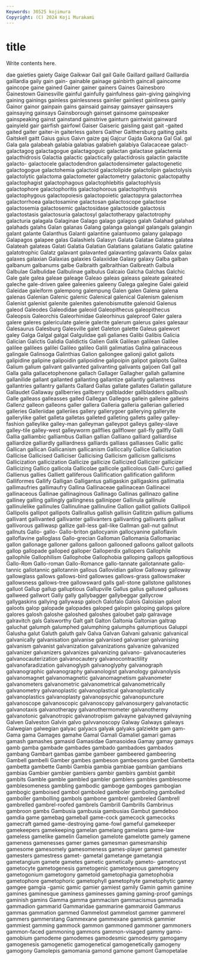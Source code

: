 ```yaml
---
Keywords: 30525 kojimura
Copyright: (C) 2024 Koji Murakami
---
```


# title

Write contents here.



dae gaieties gaiety Gaige Gaikwar Gail gail Gaile Gaillard
gaillard Gaillardia gaillardia gaily gain gain- gainable gainage gainbirth gaincall
gaincome gaincope gaine gained Gainer gainer gainers Gaines Gainesboro Gainestown
Gainesville gainful gainfully gainfulness gain-giving gaingiving gaining gainings gainless gainlessness
gainlier gainliest gainliness gainly Gainor gainor gainpain gains gainsaid gainsay
gainsayer gainsayers gainsaying gainsays Gainsborough gainset gainsome gainspeaker gainspeaking gainst
gainstand gainstrive gainturn gaintwist gainward gainyield gair gairfish gairfowl Gaiser
Gaiseric gaisling gaist gait -gaited gaited gaiter gaiter-in gaiterless gaiters
Gaither Gaithersburg gaiting gaits Gaitskell gaitt Gaius gaius Gaivn gaize
gaj Gajcur Gajda Gakona Gal Gal. gal Gala gala galabeah
galabia galabias galabieh galabiya Galacaceae galact- galactagog galactagogue galactagoguic galactan
galactase galactemia galacthidrosis Galactia galactic galactically galactidrosis galactin galactite galacto-
galactocele galactodendron galactodensimeter galactogenetic galactogogue galactohemia galactoid galactolipide galactolipin galactolysis
galactolytic galactoma galactometer galactometry galactonic galactopathy galactophagist galactophagous galactophlebitis galactophlysis
galactophore galactophoritis galactophorous galactophthysis galactophygous galactopoiesis galactopoietic galactopyra galactorrhea galactorrhoea
galactosamine galactosan galactoscope galactose galactosemia galactosemic galactosidase galactoside galactosis galactostasis
galactosuria galactosyl galactotherapy galactotrophy galacturia galagala Galaginae Galago galago galagos
galah Galahad galahad galahads galahs Galan galanas Galang galanga galangal
galangals galangin galant galante Galanthus Galanti galantine galantuomo galany galapago
Galapagos galapee galas Galashiels Galasyn Galata Galatae Galatea galatea Galateah
galateas Galati Galatia Galatian Galatians galatians Galatic galatine galatotrophic Galatz
galavant galavanted galavanting galavants Galax galax galaxes galaxian Galaxias galaxies
Galaxiidae Galaxy galaxy Galba galban galbanum galbanums galbe Galbraith galbraithian
Galbreath Galbula Galbulae Galbulidae Galbulinae galbulus Galcaio Galcha Galchas Galchic
Gale gale galea galeae galeage Galeao galeas galeass galeate galeated
galeche gale-driven galee galeenies galeeny Galega galegine Galei galeid Galeidae
galeiform galempong galempung Galen galen Galena galena galenas Galenian Galenic
galenic Galenical galenical Galenism galenism Galenist galenist galenite galenites galenobismutite
galenoid Galenus galeod Galeodes Galeodidae galeoid Galeopithecus galeopithecus Galeopsis Galeorchis
Galeorhinidae Galeorhinus galeproof Galer galera galere galeres galericulate galerie galerite
galerum galerus gales galesaur Galesaurus Galesburg Galesville galet Galeton galette
Galeus galewort galey Galga Galgal galgal Galgulidae gali galianes Galibi
Galibis Galicia Galician Galictis Galidia Galidictis Galien Galik Galilean galilean
Galilee galilee galilees galilei Galileo galileo Galili galimatias Galina galinaceous
galingale Galinsoga Galinthias Galion galiongee galionji galiot galiots galipidine galipine
galipoidin galipoidine galipoipin galipot galipots Galitea Galium galium galivant galivanted
galivanting galivants galjoen Gall gall Galla galla gallacetophenone gallach Gallager
Gallagher gallah gallamine gallanilide gallant gallanted gallanting gallantize gallantly gallantness
gallantries gallantry gallants Gallard Gallas gallate gallates Gallatin gallature Gallaudet
Gallaway gallberries gallberry gallbladder gallbladders gallbush Galle galleass galleasses galled
Gallegan Gallegos gallein galleine galleins Gallenz galleon galleons galler gallera
Galleria galleria gallerian galleried galleries Galleriidae galleriies gallery gallerygoer gallerying
galleryite gallerylike gallet galleta galletas galleted galleting gallets galley galley-fashion
galleylike galley-man galleyman galleypot galleys galley-slave galley-tile galley-west galleyworm gallflies
gallflower gall-fly gallfly Galli Gallia galliambic galliambus Gallian gallian Galliano
galliard galliardise galliardize galliardly galliardness galliards galliass galliasses Gallic gallic
Gallican gallican Gallicanism gallicanism Galliccally Gallice Gallicisation Gallicise Gallicised Galliciser
Gallicising Gallicism gallicism gallicisms Gallicization gallicization Gallicize gallicize Gallicized Gallicizer
gallicizer Gallicizing Gallico gallicola Gallicolae gallicole gallicolous Galli-Curci gallied Gallienus
gallies Galliett galliferous Gallification gallification galliform Galliformes Gallify Galligan Galligantus
galligaskin galligaskins gallimatia gallimaufries gallimaufry Gallina Gallinaceae gallinacean Gallinacei gallinaceous
Gallinae gallinaginous Gallinago Gallinas gallinazo galline galliney galling gallingly gallingness
gallinipper Gallinula gallinule gallinulelike gallinules Gallinulinae gallinuline Gallion galliot galliots
Gallipoli Gallipolis gallipot gallipots Gallirallus gallish gallisin Gallitzin gallium galliums
gallivant gallivanted gallivanter gallivanters gallivanting gallivants gallivat gallivorous galliwasp gallize
gall-less gall-like Gallman gall-nut gallnut gallnuts Gallo- gallo- Gallo-briton gallocyanin
gallocyanine galloflavin galloflavine galloglass Gallo-grecian Galloman Gallomania Gallomaniac gallon gallonage
galloner gallons galloon gallooned galloons galloot galloots gallop gallopade galloped
galloper Galloperdix gallopers Gallophile gallophile Gallophilism Gallophobe Gallophobia galloping gallops
galloptious Gallo-Rom Gallo-roman Gallo-Romance gallo-tannate gallotannate gallo-tannic gallotannic gallotannin gallous
Gallovidian gallow Galloway galloway gallowglass gallows gallows-bird gallowses gallows-grass gallowsmaker
gallowsness gallows-tree gallowsward galls gall-stone gallstone gallstones galluot Gallup gallup
galluptious Gallupville Gallus gallus gallused galluses gallweed gallwort Gally gally
gallybagger gallybeggar gallycrow gallygaskins gallying gallywasp galoch Galofalo Galois Galoisian
galoot galoots galop galopade galopades galoped galopin galoping galops galore
galores galosh galoshe galoshed galoshes galoubet galp galravage galravitch gals
Galsworthy Galt galt Galton Galtonia Galtonian galtrap galuchat galumph galumphed
galumphing galumphs galumptious Galuppi Galusha galut Galuth galuth galv Galva
Galvan Galvani galvanic galvanical galvanically galvanisation galvanise galvanised galvaniser galvanising
galvanism galvanist galvanization galvanizations galvanize galvanized galvanizer galvanizers galvanizes galvanizing
galvano- galvanocauteries galvanocauterization galvanocautery galvanocontractility galvanofaradization galvanoglyph galvanoglyphy galvanograph galvanographic
galvanography galvanologist galvanology galvanolysis galvanomagnet galvanomagnetic galvanomagnetism galvanometer galvanometers galvanometric
galvanometrical galvanometrically galvanometry galvanoplastic galvanoplastical galvanoplastically galvanoplastics galvanoplasty galvanopsychic galvanopuncture
galvanoscope galvanoscopic galvanoscopy galvanosurgery galvanotactic galvanotaxis galvanotherapy galvanothermometer galvanothermy galvanotonic
galvanotropic galvanotropism galvayne galvayned galvayning Galven Galveston Galvin galvo galvvanoscopy
Galway Galways galways Galwegian galwegian galyac galyacs galyak galyaks galziekte
gam gam- Gama gama Gamages gamahe Gamal Gamali Gamaliel gamari
gamas gamash gamashes gamasid Gamasidae Gamasoidea Gamay gamay gamays gamb
gamba gambade gambades gambado gambadoes gambados gambang Gambart gambas gambe
gambeer gambeered gambeering Gambell gambelli Gamber gambes gambeson gambesons gambet
Gambetta gambetta gambette Gambi Gambia gambia gambiae gambian gambians gambias
Gambier gambier gambiers gambir gambirs gambist gambit gambits Gamble gamble
gambled gambler gamblers gambles gamblesome gamblesomeness gambling gambodic gamboge gamboges
gambogian gambogic gamboised gambol gamboled gamboler gamboling gambolled gamboller gambolling
gambols gambone gambrel gambreled Gambrell gambrelled gambrel-roofed gambrels Gambrill Gambrills
Gambrinus gambroon gambs Gambusia gambusia gambusias Gambut gamdeboo gamdia game
gamebag gameball game-cock gamecock gamecocks gamecraft gamed game-destroying game-fowl gameful
gamekeeper gamekeepers gamekeeping gamelan gamelang gamelans game-law gameless gamelike gamelin
Gamelion gamelote gamelotte gamely gamene gameness gamenesses gamer games gamesman
gamesmanship gamesome gamesomely gamesomeness games-player gamest gamester gamesters gamestress gamet-
gametal gametange gametangia gametangium gamete gametes gametic gametically gameto- gametocyst
gametocyte gametogenesis gametogenic gametogenous gametogeny gametogonium gametogony gametoid gametophagia gametophobia
gametophore gametophoric gametophyll gametophyte gametophytic gamey gamgee gamgia -gamic gamic
gamier gamiest gamily Gamin gamin gamine gamines gaminesque gaminess gaminesses
gaming gaming-proof gamings gaminish gamins Gamma gamma gammacism gammacismus gammadia
gammadion gammarid Gammaridae gammarine gammaroid Gammarus gammas gammation gammed Gammelost
gammelost gammer gammerel gammers gammerstang Gammexane gammexane gammick gammier gammiest
gamming gammock gammon gammoned gammoner gammoners gammon-faced gammoning gammons gammon-visaged
gammy gamo- gamobium gamodeme gamodemes gamodesmic gamodesmy gamogamy gamogenesis gamogenetic
gamogenetical gamogenetically gamogeny gamogony Gamolepis gamomania gamond gamone gamont Gamopetalae
